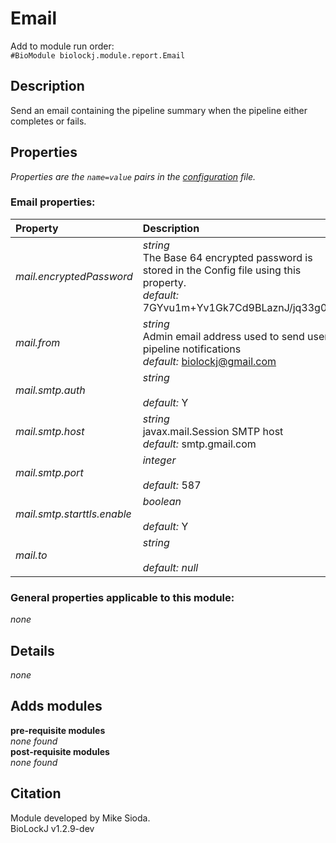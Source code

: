 # Email
Add to module run order:                    
`#BioModule biolockj.module.report.Email`

## Description 
Send an email containing the pipeline summary when the pipeline either completes or fails.

## Properties 
*Properties are the `name=value` pairs in the [configuration](../../../Configuration#properties) file.*                   

### Email properties: 
| Property| Description |
| :--- | :--- |
| *mail.encryptedPassword* | _string_ <br>The Base 64 encrypted password is stored in the Config file using this property.<br>*default:*  7GYvu1m+Yv1Gk7Cd9BLaznJ/jq33g0q1 |
| *mail.from* | _string_ <br>Admin email address used to send user pipeline notifications<br>*default:*  biolockj@gmail.com |
| *mail.smtp.auth* | _string_ <br><br>*default:*  Y |
| *mail.smtp.host* | _string_ <br>javax.mail.Session SMTP host<br>*default:*  smtp.gmail.com |
| *mail.smtp.port* | _integer_ <br><br>*default:*  587 |
| *mail.smtp.starttls.enable* | _boolean_ <br><br>*default:*  Y |
| *mail.to* | _string_ <br><br>*default:*  *null* |

### General properties applicable to this module: 
*none*

## Details 
*none*

## Adds modules 
**pre-requisite modules**                    
*none found*                   
**post-requisite modules**                    
*none found*                   

## Citation 
Module developed by Mike Sioda.                   
BioLockJ v1.2.9-dev

